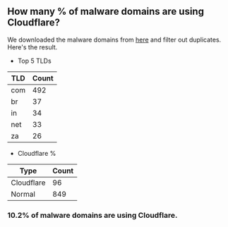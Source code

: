 ## How many % of malware domains are using Cloudflare?


We downloaded the malware domains from [here](https://urlhaus.abuse.ch) and filter out duplicates.
Here's the result.


[//]: # (start replacement)


- Top 5 TLDs

| TLD | Count |
| --- | --- |
| com | 492 |
| br | 37 |
| in | 34 |
| net | 33 |
| za | 26 |


- Cloudflare %

| Type | Count |
| --- | --- |
| Cloudflare | 96 |
| Normal | 849 |


### 10.2% of malware domains are using Cloudflare.